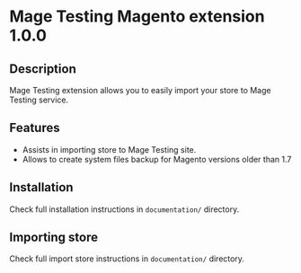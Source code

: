 # Mage Testing Magento extension 1.0.0

## Description

Mage Testing extension allows you to easily import your store to Mage Testing service.

##  Features

* Assists in importing store to Mage Testing site.
* Allows to create system files backup for Magento versions older than 1.7

## Installation

Check full installation instructions in `documentation/` directory.

## Importing store

Check full import store instructions in `documentation/` directory.